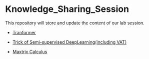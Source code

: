 # Knowledge_Sharing_Session

This repository will store and update the content of our lab session. 

* [Tranformer](https://github.com/Ch4ndelier/Knowledge_Sharing_Session/tree/main/Transformer)

* [Trick of Semi-supervised DeepLearning(including VAT)](https://github.com/Ch4ndelier/Knowledge_Sharing_Session/tree/main/Tricks-of-Semi-supervisedDeepLeanring-Pytorch-master)

* [Maxtrix Calculus](https://github.com/)